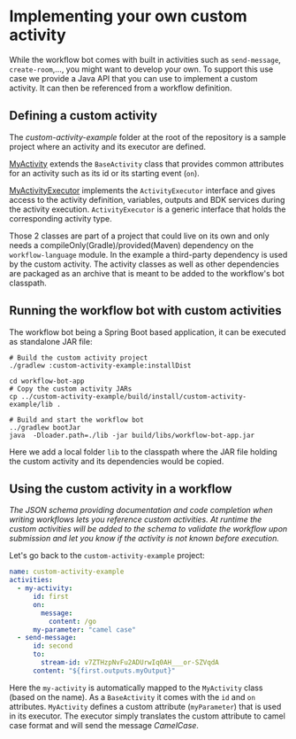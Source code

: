 # Implementing your own custom activity

While the workflow bot comes with built in activities such as `send-message`, `create-room`,...,
you might want to develop your own. To support this use case we provide a Java API that you can use to implement
a custom activity.
It can then be referenced from a workflow definition.

## Defining a custom activity

The _custom-activity-example_ folder at the root of the repository is a sample project where an activity 
and its executor are defined.

[MyActivity](../custom-activity-example/src/main/java/org/acme/workflow/MyActivity.java) extends the `BaseActivity` 
class that provides common attributes for an activity such as its id or its starting event (`on`).

[MyActivityExecutor](../custom-activity-example/src/main/java/org/acme/workflow/MyActivityExecutor.java) implements the
`ActivityExecutor` interface and gives access to the activity definition, variables, outputs and BDK services during the
activity execution. `ActivityExecutor` is a generic interface that holds the corresponding activity type.

Those 2 classes are part of a project that could live on its own and only needs a compileOnly(Gradle)/provided(Maven)
dependency on the `workflow-language` module. In the example a third-party dependency is used by the custom activity.
The activity classes as well as other dependencies are packaged as an archive that is meant to be added to the 
workflow's bot classpath.

## Running the workflow bot with custom activities

The workflow bot being a Spring Boot based application, it can be executed as standalone JAR file:

```shell
# Build the custom activity project
./gradlew :custom-activity-example:installDist

cd workflow-bot-app
# Copy the custom activity JARs
cp ../custom-activity-example/build/install/custom-activity-example/lib .

# Build and start the workflow bot
../gradlew bootJar
java  -Dloader.path=./lib -jar build/libs/workflow-bot-app.jar
```

Here we add a local folder `lib` to the classpath where the JAR file holding the custom activity and its dependencies 
would be copied.

## Using the custom activity in a workflow

_The JSON schema providing documentation and code completion when writing workflows lets you reference custom 
activities. At runtime the custom activities will be added to the schema to validate the workflow upon submission and 
let you know if the activity is not known before execution._

Let's go back to the `custom-activity-example` project:

```yaml
name: custom-activity-example
activities:
  - my-activity:
      id: first
      on:
        message:
          content: /go
      my-parameter: "camel case"
  - send-message:
      id: second
      to:
        stream-id: v7ZTHzpNvFu2ADUrwIq0AH___or-SZVqdA
      content: "${first.outputs.myOutput}"
```

Here the `my-activity` is automatically mapped to the `MyActivity` class (based on the name). As a `BaseActivity` it
comes with the `id` and `on` attributes. `MyActivity` defines a custom attribute (`myParameter`) that is used in its 
executor. The executor simply translates the custom attribute to camel case format and will send the message 
_CamelCase_.
